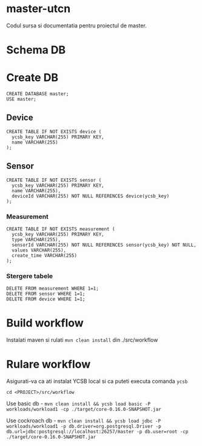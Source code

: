 # master-utcn
Codul sursa si documentatia pentru proiectul de master.

# Schema DB

# Create DB

```
CREATE DATABASE master;
USE master;
```
## Device

```
CREATE TABLE IF NOT EXISTS device (
  ycsb_key VARCHAR(255) PRIMARY KEY,
  name VARCHAR(255)
);

```

## Sensor
```
CREATE TABLE IF NOT EXISTS sensor (
  ycsb_key VARCHAR(255) PRIMARY KEY,
  name VARCHAR(255),
  deviceId VARCHAR(255) NOT NULL REFERENCES device(ycsb_key)
);
```

### Measurement

```
CREATE TABLE IF NOT EXISTS measurement (
  ycsb_key VARCHAR(255) PRIMARY KEY,
  type VARCHAR(255),
  sensorId VARCHAR(255) NOT NULL REFERENCES sensor(ycsb_key) NOT NULL,
  values VARCHAR(255),
  create_time VARCHAR(255)
);
```
### Stergere tabele
```
DELETE FROM measurement WHERE 1=1;
DELETE FROM sensor WHERE 1=1;
DELETE FROM device WHERE 1=1;

```
# Build workflow

Instalati maven si rulati `mvn clean install` din ./src/workflow

# Rulare workflow

Asigurati-va ca ati instalat YCSB local si ca puteti executa comanda `ycsb`

`cd <PROJECT>/src/workflow`

Use basic db - 
`mvn clean install && ycsb load basic -P  workloads/workload1 -cp ./target/core-0.16.0-SNAPSHOT.jar`

Use cockroach db - `mvn clean install && ycsb load jdbc -P workloads/workload1 -p db.driver=org.postgresql.Driver -p db.url=jdbc:postgresql://localhost:26257/master -p db.user=root -cp ./target/core-0.16.0-SNAPSHOT.jar`
